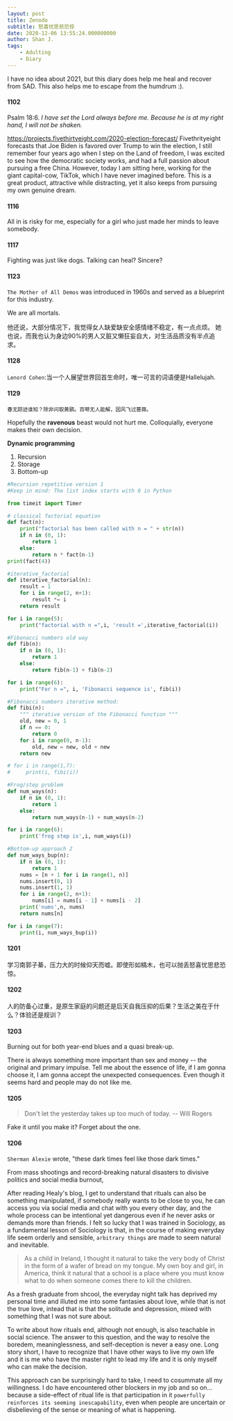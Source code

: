 ```yaml
---
layout: post
title: Zenodo  
subtitle: 怒喜忧思悲恐惊
date: 2020-12-06 13:55:24.000000000
author: Shan J.
tags:
    - Adulting
    - Diary
---
```


I have no idea about 2021, but this diary does help me heal and recover from SAD. This also helps me to escape from the humdrum :).

####  1102

Psalm 18:6. *I have set the Lord always before me. Because he is at my right hand, I will not be shaken.*

https://projects.fivethirtyeight.com/2020-election-forecast/ Fivethrityeight forecasts that Joe Biden is favored over Trump to win the election, I still remember four years ago when I step on the Land of freedom, I was excited to see how the democratic society works, and had a full passion about pursuing a free China. However, today I am sitting here, working for the giant capital-cow, TikTok, which I have never imagined before. This is a great product, attractive while distracting, yet it also keeps from pursuing my own genuine dream.


#### 1116

All in is risky for me, especially for a girl who just made her minds to leave somebody.

#### 1117

Fighting was just like dogs. Talking can heal? Sincere?

#### 1123

`The Mother of All Demos` was introduced in 1960s and served as a blueprint for this industry.

We are all mortals.

他还说，大部分情况下，我觉得女人缺爱缺安全感情绪不稳定，有一点点烦。
她也说，而我也认为身边90%的男人又脏又懒狂妄自大，对生活品质没有半点追求。

####  1128

`Lenord Cohen`:当一个人展望世界回首生命时，唯一可言的词语便是Hallelujah.

####  1129

`春无踪迹谁知？除非问取黄鹂。百啭无人能解，因风飞过蔷薇。`

Hopefully the **ravenous** beast would not hurt me. Colloquially, everyone makes their own decision.

**Dynamic programming**

1. Recursion
2. Storage
3. Bottom-up

```python
#Recursion repetitive version 1
#Keep in mind: The list index starts with 0 in Python

from timeit import Timer

# classical factorial equation
def fact(n):
    print("factorial has been called with n = " + str(n))
    if n in (0, 1):
        return 1
    else:
        return n * fact(n-1)
print(fact(4))

#iterative_factorial
def iterative_factorial(n):
    result = 1
    for i in range(2, n+1):
        result *= i
    return result

for i in range(5):
    print("factorial with n =",i, 'result =',iterative_factorial(i))

#Fibonacci numbers old way
def fib(n):
    if n in (0, 1):
        return 1
    else:
        return fib(n-1) + fib(n-2)

for i in range(6):
    print("For n =", i, 'Fibonacci sequence is', fib(i))

#Fibonacci numbers iterative method:
def fibi(n):
    """ iterative version of the Fibonacci function """
    old, new = 0, 1
    if n == 0:
        return 0
    for i in range(0, n-1):
        old, new = new, old + new
    return new

# for i in range(1,7):
#     print(i, fibi(i))

#Frog/step problem
def num_ways(n):
    if n in (0, 1):
        return 1
    else:
        return num_ways(n-1) + num_ways(n-2)

for i in range(6):
    print('frog step is',i, num_ways(i))

#Bottom-up approach 2
def num_ways_bup(n):
    if n in (0, 1):
        return 1
    nums = [n + 1 for i in range(1, n)]
    nums.insert(0, 1)
    nums.insert(1, 1)
    for i in range(2, n+1):
        nums[i] = nums[i - 1] + nums[i - 2]
    print('nums',n, nums)
    return nums[n]

for i in range(7):
    print(i, num_ways_bup(i))
```


####  1201

学习南郭子綦，压力大的时候仰天而嘘。即使形如槁木，也可以抛丢怒喜忧思悲恐惊。

####  1202

人的防备心过重，是原生家庭的问题还是后天自我压抑的后果？生活之美在于什么？体验还是规训？

#### 1203

Burning out for both year-end blues and a quasi break-up.

There is always something more important than sex and money -- the original and primary impulse. Tell me about the essence of life, if I am gonna choose it, I am gonna accept the unexpected consequences. Even though it seems hard and people may do not like me.

####  1205

> Don't let the yesterday takes up too much of today. -- Will Rogers

 Fake it until you make it? Forget about the one.

#### 1206

`Sherman Alexie` wrote, "these dark times feel like those dark times."

From mass shootings and record-breaking natural disasters to divisive politics and social media burnout,

After reading Healy's blog, I get to understand that rituals can also be something manipulated, if somebody really wants to be close to you, he can access you via social media and chat with you every other day, and the whole process can be intentional yet dangerous even if he never asks or demands more than friends. I felt so lucky that I was trained in Sociology, as a fundamental lesson of Sociology is that, in the course of making everyday life seem orderly and sensible, `arbitrary things` are made to seem natural and inevitable.

> As a child in Ireland, I thought it natural to take the very body of Christ in the form of a wafer of bread on my tongue. My own boy and girl, in America, think it natural that a school is a place where you must know what to do when someone comes there to kill the children.

As a fresh graduate from shcool, the everyday night talk has deprived my personal time and illuted me into some fantasies about love, while that is not the true love, intead that is that the solitude and depression, mixed with something that I was not sure about.

To write about how rituals end, although not enough, is also teachable in social science. The answer to this question, and the way to resolve the boredem, meaninglessness, and self-deception is never a easy one. Long story short, I have to recognize that I have other ways to live my own life and it is me who have the master right to lead my life and it is only myself who can make the decision.

This approach can be surprisingly hard to take, I need to cosummate all my willingness. I do have encountered other blockers in my job and so on... because a side-effect of ritual life is that participation in it `powerfully reinforces its seeming inescapability`, even when people are uncertain or disbelieving of the sense or meaning of what is happening.
